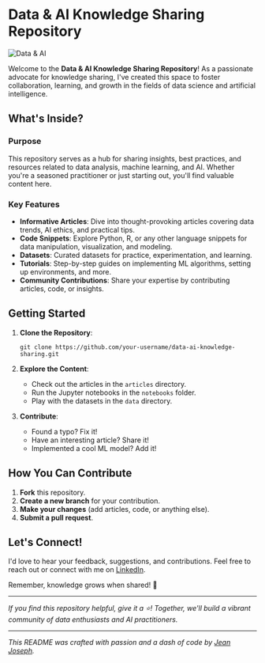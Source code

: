 # Data & AI Knowledge Sharing Repository

![Data & AI](https://i.imgur.com/your_image_here.png)

Welcome to the **Data & AI Knowledge Sharing Repository**! As a passionate advocate for knowledge sharing, I've created this space to foster collaboration, learning, and growth in the fields of data science and artificial intelligence.

## What's Inside?

### Purpose
This repository serves as a hub for sharing insights, best practices, and resources related to data analysis, machine learning, and AI. Whether you're a seasoned practitioner or just starting out, you'll find valuable content here.

### Key Features
- **Informative Articles**: Dive into thought-provoking articles covering data trends, AI ethics, and practical tips.
- **Code Snippets**: Explore Python, R, or any other language snippets for data manipulation, visualization, and modeling.
- **Datasets**: Curated datasets for practice, experimentation, and learning.
- **Tutorials**: Step-by-step guides on implementing ML algorithms, setting up environments, and more.
- **Community Contributions**: Share your expertise by contributing articles, code, or insights.

## Getting Started

1. **Clone the Repository**:
   ```
   git clone https://github.com/your-username/data-ai-knowledge-sharing.git
   ```

2. **Explore the Content**:
   - Check out the articles in the `articles` directory.
   - Run the Jupyter notebooks in the `notebooks` folder.
   - Play with the datasets in the `data` directory.

3. **Contribute**:
   - Found a typo? Fix it!
   - Have an interesting article? Share it!
   - Implemented a cool ML model? Add it!

## How You Can Contribute

1. **Fork** this repository.
2. **Create a new branch** for your contribution.
3. **Make your changes** (add articles, code, or anything else).
4. **Submit a pull request**.

## Let's Connect!

I'd love to hear your feedback, suggestions, and contributions. Feel free to reach out or connect with me on [LinkedIn](https://www.linkedin.com/in/jeandjoseph/).

Remember, knowledge grows when shared! 🌟

---

*If you find this repository helpful, give it a ⭐️! Together, we'll build a vibrant community of data enthusiasts and AI practitioners.*

---

*This README was crafted with passion and a dash of code by [Jean Joseph](https://github.com/jeandjoseph).*
